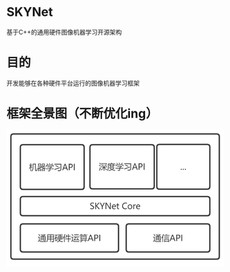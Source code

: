 # SKYNet
基于C++的通用硬件图像机器学习开源架构

# 目的
开发能够在各种硬件平台运行的图像机器学习框架

# 框架全景图（不断优化ing）
![SKYNetFramework](./picture/SKYNetFramework.png)